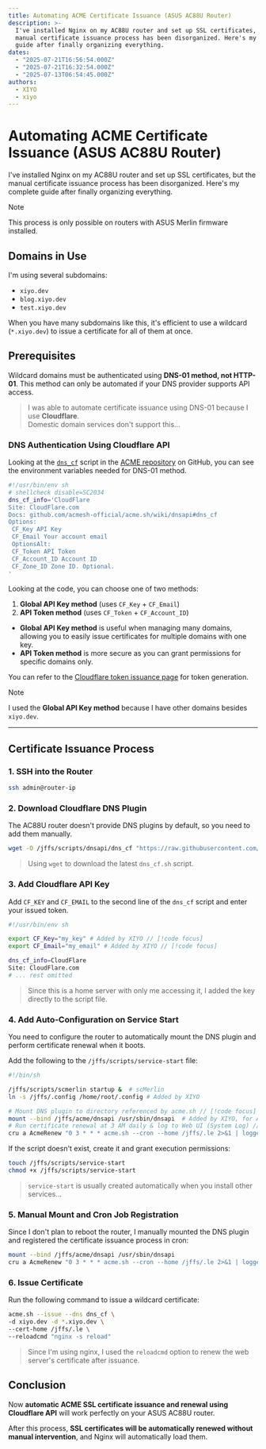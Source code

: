 ```yaml
---
title: Automating ACME Certificate Issuance (ASUS AC88U Router)
description: >-
  I've installed Nginx on my AC88U router and set up SSL certificates, but the
  manual certificate issuance process has been disorganized. Here's my complete
  guide after finally organizing everything.
dates:
  - "2025-07-21T16:56:54.000Z"
  - "2025-07-21T16:32:54.000Z"
  - "2025-07-13T06:54:45.000Z"
authors:
  - XIYO
  - xiyo
---
```

# Automating ACME Certificate Issuance (ASUS AC88U Router)

I've installed Nginx on my AC88U router and set up SSL certificates, but the manual certificate issuance process has been disorganized. Here's my complete guide after finally organizing everything.

> [!NOTE]
> This process is only possible on routers with ASUS Merlin firmware installed.

## Domains in Use

I'm using several subdomains:

- `xiyo.dev`
- `blog.xiyo.dev`
- `test.xiyo.dev`

When you have many subdomains like this, it's efficient to use a wildcard (`*.xiyo.dev`) to issue a certificate for all of them at once.

## Prerequisites

Wildcard domains must be authenticated using **DNS-01 method, not HTTP-01**.
This method can only be automated if your DNS provider supports API access.

> I was able to automate certificate issuance using DNS-01 because I use **Cloudflare**.   
> Domestic domain services don't support this...

### DNS Authentication Using Cloudflare API

Looking at the [`dns_cf`](https://github.com/acmesh-official/acme.sh/blob/master/dnsapi/dns_cf.sh) script in the [ACME repository](https://github.com/acmesh-official/acme.sh) on GitHub, you can see the environment variables needed for DNS-01 method.

```sh
#!/usr/bin/env sh
# shellcheck disable=SC2034
dns_cf_info='CloudFlare
Site: CloudFlare.com
Docs: github.com/acmesh-official/acme.sh/wiki/dnsapi#dns_cf
Options:
 CF_Key API Key
 CF_Email Your account email
 OptionsAlt:
 CF_Token API Token
 CF_Account_ID Account ID
 CF_Zone_ID Zone ID. Optional.
'
```

Looking at the code, you can choose one of two methods:

1. **Global API Key method** (uses `CF_Key` + `CF_Email`)
2. **API Token method** (uses `CF_Token` + `CF_Account_ID`)

- **Global API Key method** is useful when managing many domains, allowing you to easily issue certificates for multiple domains with one key.
- **API Token method** is more secure as you can grant permissions for specific domains only.

You can refer to the [Cloudflare token issuance page](https://dash.cloudflare.com/profile/api-tokens) for token generation.

> [!NOTE]
> I used the **Global API Key method** because I have other domains besides `xiyo.dev`.

---

## Certificate Issuance Process

### 1. SSH into the Router

```sh data-title="terminal"
ssh admin@router-ip
```

### 2. Download Cloudflare DNS Plugin

The AC88U router doesn't provide DNS plugins by default, so you need to add them manually.

```sh data-title="terminal"
wget -O /jffs/scripts/dnsapi/dns_cf "https://raw.githubusercontent.com/acmesh-official/acme.sh/master/dnsapi/dns_cf.sh"
```

> Using `wget` to download the latest `dns_cf.sh` script.

### 3. Add Cloudflare API Key

Add `CF_KEY` and `CF_EMAIL` to the second line of the `dns_cf` script and enter your issued token.

```sh data-title="dns_cf"
#!/usr/bin/env sh

export CF_Key="my_key" # Added by XIYO // [!code focus]
export CF_Email="my_email" # Added by XIYO // [!code focus]

dns_cf_info=CloudFlare
Site: CloudFlare.com
# ... rest omitted
```

> Since this is a home server with only me accessing it, I added the key directly to the script file.

### 4. Add Auto-Configuration on Service Start

You need to configure the router to automatically mount the DNS plugin and perform certificate renewal when it boots.

Add the following to the `/jffs/scripts/service-start` file:

```sh data-title="service-start"
#!/bin/sh

/jffs/scripts/scmerlin startup &  # scMerlin 
ln -s /jffs/.config /home/root/.config # Added by XIYO

# Mount DNS plugin to directory referenced by acme.sh // [!code focus]
mount --bind /jffs/acme/dnsapi /usr/sbin/dnsapi  # Added by XIYO, for ACME // [!code focus]
# Run certificate renewal at 3 AM daily & log to Web UI (System Log) // [!code focus]
cru a AcmeRenew "0 3 * * * acme.sh --cron --home /jffs/.le 2>&1 | logger -t AcmeRenew" # Added by XIYO // [!code focus]
```

If the script doesn't exist, create it and grant execution permissions:

```sh data-title="terminal"
touch /jffs/scripts/service-start
chmod +x /jffs/scripts/service-start
```

> `service-start` is usually created automatically when you install other services...

### 5. Manual Mount and Cron Job Registration

Since I don't plan to reboot the router, I manually mounted the DNS plugin and registered the certificate issuance process in cron:

```sh data-title="terminal"
mount --bind /jffs/acme/dnsapi /usr/sbin/dnsapi
cru a AcmeRenew "0 3 * * * acme.sh --cron --home /jffs/.le 2>&1 | logger -t AcmeRenew"
```

### 6. Issue Certificate

Run the following command to issue a wildcard certificate:

```sh data-title="terminal"
acme.sh --issue --dns dns_cf \
-d xiyo.dev -d *.xiyo.dev \
--cert-home /jffs/.le \
--reloadcmd "nginx -s reload"
```

> Since I'm using nginx, I used the `reloadcmd` option to renew the web server's certificate after issuance.

## Conclusion

Now **automatic ACME SSL certificate issuance and renewal using Cloudflare API** will work perfectly on your ASUS AC88U router.

After this process, **SSL certificates will be automatically renewed without manual intervention**, and Nginx will automatically load them.